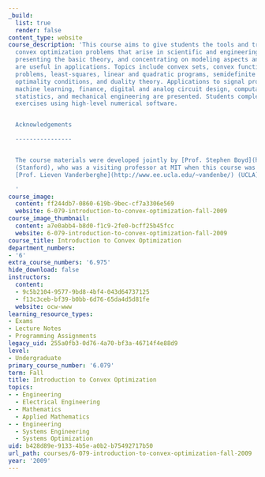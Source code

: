 ```yaml
---
_build:
  list: true
  render: false
content_type: website
course_description: 'This course aims to give students the tools and training to recognize
  convex optimization problems that arise in scientific and engineering applications,
  presenting the basic theory, and concentrating on modeling aspects and results that
  are useful in applications. Topics include convex sets, convex functions, optimization
  problems, least-squares, linear and quadratic programs, semidefinite programming,
  optimality conditions, and duality theory. Applications to signal processing, control,
  machine learning, finance, digital and analog circuit design, computational geometry,
  statistics, and mechanical engineering are presented. Students complete hands-on
  exercises using high-level numerical software.


  Acknowledgements

  ----------------


  The course materials were developed jointly by [Prof. Stephen Boyd](http://www.stanford.edu/~boyd/)
  (Stanford), who was a visiting professor at MIT when this course was taught, and
  [Prof. Lieven Vanderberghe](http://www.ee.ucla.edu/~vandenbe/) (UCLA).

  '
course_image:
  content: ff244db7-0860-619b-9bec-cf7a3306e569
  website: 6-079-introduction-to-convex-optimization-fall-2009
course_image_thumbnail:
  content: a7e0abb4-b8d0-f1c9-2fe0-bcff25b45fcc
  website: 6-079-introduction-to-convex-optimization-fall-2009
course_title: Introduction to Convex Optimization
department_numbers:
- '6'
extra_course_numbers: '6.975'
hide_download: false
instructors:
  content:
  - 9c5b2104-9577-9bd8-4bf4-043d64737125
  - f13c3ceb-bf39-b0bb-6d76-65da4d5d81fe
  website: ocw-www
learning_resource_types:
- Exams
- Lecture Notes
- Programming Assignments
legacy_uid: 255a0fb3-0d76-4a70-bf3a-46714f4e88d9
level:
- Undergraduate
primary_course_number: '6.079'
term: Fall
title: Introduction to Convex Optimization
topics:
- - Engineering
  - Electrical Engineering
- - Mathematics
  - Applied Mathematics
- - Engineering
  - Systems Engineering
  - Systems Optimization
uid: b428d89e-9133-4b5e-a0b2-b75492717b50
url_path: courses/6-079-introduction-to-convex-optimization-fall-2009
year: '2009'
---
```

